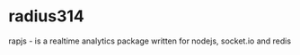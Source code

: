radius314
=========

rapjs - is a realtime analytics package written for nodejs, socket.io and redis